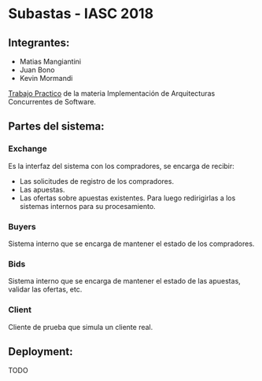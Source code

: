 # Subastas - IASC 2018

## Integrantes:

- Matias Mangiantini
- Juan Bono
- Kevin Mormandi

[Trabajo Practico](https://docs.google.com/document/d/19LNOQ6UVRD1bX99NxAA7DfSlM4BvavbCQtwrhkj7U8c/edit) de la materia Implementación de Arquitecturas Concurrentes de Software.

## Partes del sistema:

### Exchange
Es la interfaz del sistema con los compradores, se encarga de recibir:
  - Las solicitudes de registro de los compradores.
  - Las apuestas.
  - Las ofertas sobre apuestas existentes.
Para luego redirigirlas a los sistemas internos para su procesamiento.

### Buyers
Sistema interno que se encarga de mantener el estado de los compradores. 

### Bids
Sistema interno que se encarga de mantener el estado de las apuestas, validar las ofertas, etc.

### Client
Cliente de prueba que simula un cliente real.

## Deployment:
TODO

